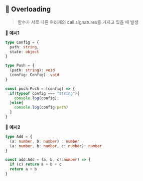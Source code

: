 ## 📍 Overloading

> 함수가 서로 다른 여러개의 call signatures를 가지고 있을 때 발생

🌈 **예시1**

```typescript
type Config = {
  path: string,
  state: object
}

type Push = {
  (path: string): void
  (config: Config): void
}

const push:Push = (config) => {
  if(typeof config === "string"){
    console.log(config);
  }else{
    console.log(config.path)
  }
}
```

🌈 **예시2**

```typescript
type Add = {
  (a: number, b: number) : number
  (a: number, b: number, c: number): number
}

const add:Add = (a, b, c?:number) => {
  if (c) return a + b + c
  return a + b
}
```

